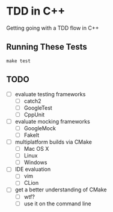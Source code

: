# TDD in C++
Getting going with a TDD flow in C++

## Running These Tests
`make test`

## TODO
- [ ] evaluate testing frameworks
  - [ ] catch2
  - [ ] GoogleTest
  - [ ] CppUnit
- [ ] evaluate mocking frameworks
  - [ ] GoogleMock
  - [ ] FakeIt
- [ ] multiplatform builds via CMake
  - [ ] Mac OS X
  - [ ] Linux
  - [ ] Windows
- [ ] IDE evaluation
  - [ ] vim
  - [ ] CLion
- [ ] get a better understanding of CMake
  - [ ] wtf?
  - [ ] use it on the command line
